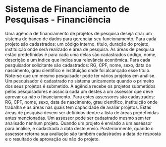 # Sistema de Financiamento de Pesquisas - Financiência
Uma agência de financiamento de projetos de pesquisa deseja criar um sistema de banco de dados para gerenciar seu funcionamento. Para cada projeto são cadastrados: um código interno, título, duração do projeto, instituição onde será realizado e área de pesquisa. 
As áreas de pesquisa estão predefinidas é para cada uma delas são cadastrados código, nome, descrição e um índice que indica sua relevância econômica. Para cada pesquisador solicitante são cadastrados: RG, CPF, nome, sexo, data de nascimento, grau científico e instituição onde foi alcançado esse título. 
Note-se que um mesmo pesquisador pode ter vários projetos em análise. Um pesquisador é cadastrado no sistema unicamente quando o primeiro dos seus projetos é submetido.
	A agência recebe os projetos submetidos pelos pesquisadores e associa cada um destes a um assessor que deve aprovar ou não o financiamento. Para estes assessores são cadastrados: RG, CPF, nome, sexo, data de nascimento, grau científico, instituição onde trabalha e as áreas nas quais tem capacidade de avaliar projetos. Estas áreas de pesquisa devem ser definidas dentre a lista de áreas predefinidas antes mencionadas.
Um assessor pode ser cadastrado mesmo sem ter analisado nenhum projeto. Quando um projeto é enviado a um assessor para análise, é cadastrada a data deste envio. Posteriormente, quando o assessor retorna sua avaliação são também cadastrados a data de resposta e o resultado de aprovação ou não do projeto.

